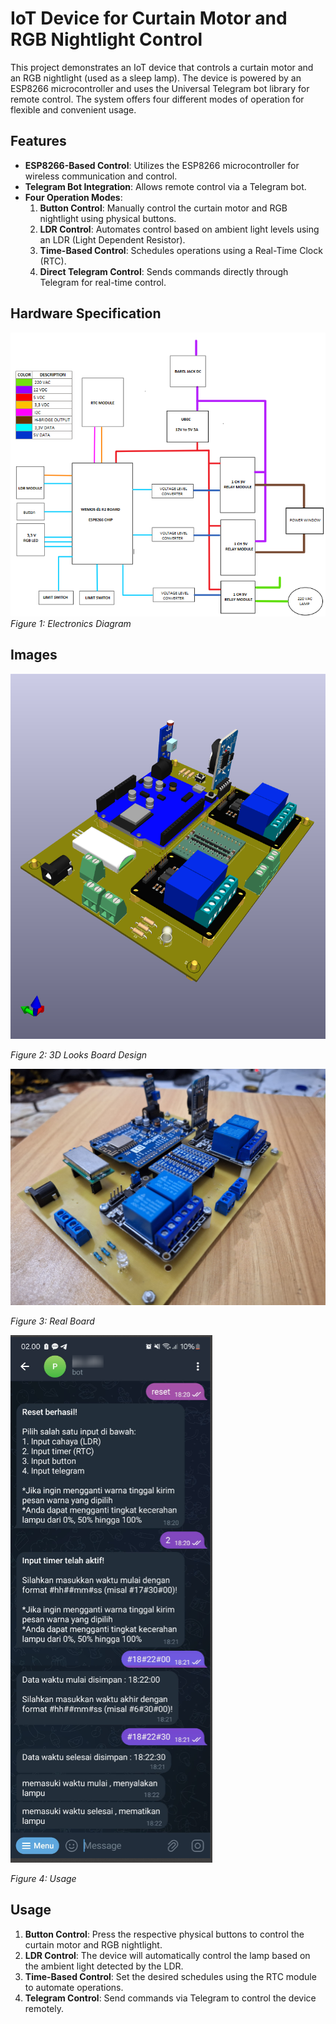 # IoT Device for Curtain Motor and RGB Nightlight Control

This project demonstrates an IoT device that controls a curtain motor and an RGB nightlight (used as a sleep lamp). The device is powered by an ESP8266 microcontroller and uses the Universal Telegram bot library for remote control. The system offers four different modes of operation for flexible and convenient usage.

## Features

- **ESP8266-Based Control**: Utilizes the ESP8266 microcontroller for wireless communication and control.
- **Telegram Bot Integration**: Allows remote control via a Telegram bot.
- **Four Operation Modes**:
  1. **Button Control**: Manually control the curtain motor and RGB nightlight using physical buttons.
  2. **LDR Control**: Automates control based on ambient light levels using an LDR (Light Dependent Resistor).
  3. **Time-Based Control**: Schedules operations using a Real-Time Clock (RTC).
  4. **Direct Telegram Control**: Sends commands directly through Telegram for real-time control.

## Hardware Specification

![Diagram](Picture/diagram.png)
*Figure 1: Electronics Diagram*

## Images

![Design](Picture/design.png)

*Figure 2: 3D Looks Board Design*

![Real](Picture/real.png)

*Figure 3: Real Board*

![Usage](Picture/usage.png)

*Figure 4: Usage*

## Usage

1. **Button Control**: Press the respective physical buttons to control the curtain motor and RGB nightlight.
2. **LDR Control**: The device will automatically control the lamp based on the ambient light detected by the LDR.
3. **Time-Based Control**: Set the desired schedules using the RTC module to automate operations.
4. **Telegram Control**: Send commands via Telegram to control the device remotely.
